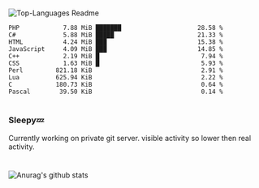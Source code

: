 #

![Top-Languages Readme](https://github.com/MogsFriend/MogsFriend/workflows/Top-Languages%20Readme/badge.svg)

<!--START_SECTION:top_language-->
```text
PHP            7.88 MiB ███████                     28.58 %
C#             5.88 MiB █████                       21.33 %
HTML           4.24 MiB ███                         15.38 %
JavaScript     4.09 MiB ███                         14.85 %
C++            2.19 MiB █                            7.94 %
CSS            1.63 MiB █                            5.93 %
Perl         821.18 KiB                              2.91 %
Lua          625.94 KiB                              2.22 %
C            180.73 KiB                              0.64 %
Pascal        39.50 KiB                              0.14 %
```
<!--END_SECTION:top_language-->

#
### Sleepy💤
Currently working on private git server. visible activity so lower then real activity.
#

![Anurag's github stats](https://github-readme-stats.vercel.app/api?username=MogsFriend&hide=prs,issues,contribs&count_private=true)
<!--
**MogsFriend/MogsFriend** is a ✨ _special_ ✨ repository because its `README.md` (this file) appears on your GitHub profile.

Here are some ideas to get you started:

- 🔭 I’m currently working on ...
- 🌱 I’m currently learning ...
- 👯 I’m looking to collaborate on ...
- 🤔 I’m looking for help with ...
- 💬 Ask me about ...
- 📫 How to reach me: ...
- 😄 Pronouns: ...
- ⚡ Fun fact: ...
-->
